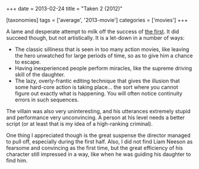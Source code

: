 +++
date = 2013-02-24
title = "Taken 2 (2012)"

[taxonomies]
tags = ['average', '2013-movie']
categories = ['movies']
+++

A lame and desperate attempt to milk off the success of [the first]. It
did succeed though, but not artistically. It is a let-down in a number
of ways:

-   The classic silliness that is seen in too many action movies, like
    leaving the hero unwatched for large periods of time, so as to give
    him a chance to escape.
-   Having inexperienced people perform miracles, like the supreme
    driving skill of the daughter.
-   The lazy, overly-frantic editing technique that gives the illusion
    that some hard-core action is taking place\... the sort where you
    cannot figure out exactly what is happening. You will often notice
    continuity errors in such sequences.

The villain was also very uninteresting, and his utterances extremely
stupid and performance very unconvincing. A person at his level needs a
better script (or at least that is my idea of a high-ranking criminal).

One thing I appreciated though is the great suspense the director
managed to pull off, especially during the first half. Also, I did not
find Liam Neeson as fearsome and convincing as the first time, but the
great efficiency of his character still impressed in a way, like when he
was guiding his daughter to find him.

  [the first]: http://tshepang.net/taken-2008
